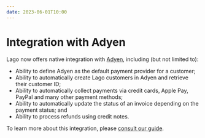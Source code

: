 ```yaml
---
date: 2023-06-01T10:00
---
```


# Integration with Adyen
Lago now offers native integration with [Adyen](https://www.adyen.com/), including (but not limited to):
- Ability to define Adyen as the default payment provider for a customer;
- Ability to automatically create Lago customers in Adyen and retrieve their customer ID;
- Ability to automatically collect payments via credit cards, Apple Pay, PayPal and many other payment methods;
- Ability to automatically update the status of an invoice depending on the payment status; and
- Ability to process refunds using credit notes.

To learn more about this integration, please [consult our guide](../docs/guide/payments/adyen-integration).